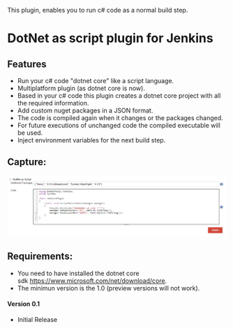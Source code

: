 This plugin, enables you to run c\# code as a normal build step.

# DotNet as script plugin for Jenkins

## Features

-   Run your c\# code "dotnet core" like a script language.
-   Multiplatform plugin (as dotnet core is now).
-   Based in your c\# code this plugin creates a dotnet core project
    with all the required information.
-   Add custom nuget packages in a JSON format.
-   The code is compiled again when it changes or the packages changed.
-   For future executions of unchanged code the compiled executable will
    be used.
-   Inject environment variables for the next build step.

## Capture:

![](docs/images/plugin_1.png)

## Requirements:

-   You need to have installed the dotnet core
    sdk <https://www.microsoft.com/net/download/core>.
-   The minimun version is the 1.0 (preview versions will not work).

#### Version 0.1

-   Initial Release

 
